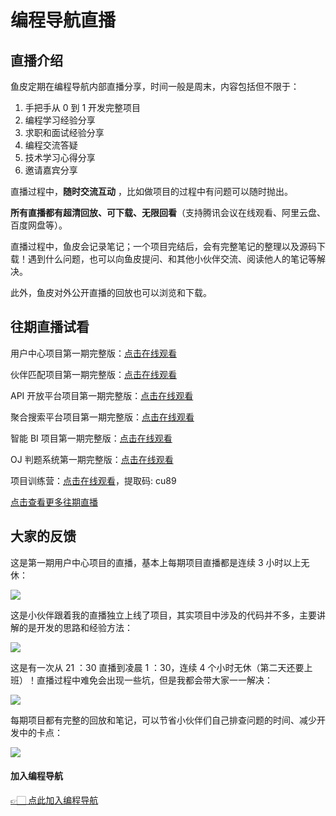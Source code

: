 # 编程导航直播

## 直播介绍

鱼皮定期在编程导航内部直播分享，时间一般是周末，内容包括但不限于：

1. 手把手从 0 到 1 开发完整项目
2. 编程学习经验分享
3. 求职和面试经验分享
4. 编程交流答疑
5. 技术学习心得分享
6. 邀请嘉宾分享

直播过程中，**随时交流互动** ，比如做项目的过程中有问题可以随时抛出。

**所有直播都有超清回放、可下载、无限回看**（支持腾讯会议在线观看、阿里云盘、百度网盘等）。

直播过程中，鱼皮会记录笔记；一个项目完结后，会有完整笔记的整理以及源码下载！遇到什么问题，也可以向鱼皮提问、和其他小伙伴交流、阅读他人的笔记等解决。

此外，鱼皮对外公开直播的回放也可以浏览和下载。



## 往期直播试看

用户中心项目第一期完整版：[点击在线观看](https://www.bilibili.com/video/BV1ze4y1471b) 

伙伴匹配项目第一期完整版：[点击在线观看](https://www.bilibili.com/video/BV1hP411P7Eg) 

API 开放平台项目第一期完整版：[点击在线观看](https://www.bilibili.com/video/BV1Nd4y157Dm)

聚合搜索平台项目第一期完整版：[点击在线观看](https://www.bilibili.com/video/BV1ks4y1V7jC/)

智能 BI 项目第一期完整版：[点击在线观看](https://www.bilibili.com/video/BV1Cg4y1G7oy)

OJ 判题系统第一期完整版：[点击在线观看](https://www.bilibili.com/video/BV1k841127EK)

项目训练营：[点击在线观看](https://www.aliyundrive.com/s/rcFczasMKVK)，提取码: cu89


[点击查看更多往期直播](./往期直播.md)

## 大家的反馈

这是第一期用户中心项目的直播，基本上每期项目直播都是连续 3 小时以上无休：

![](https://www.codefather.cn/img/pzmjCL5t8tsaeCtbD4KU9Q-20220619122153986.png)        

这是小伙伴跟着我的直播独立上线了项目，其实项目中涉及的代码并不多，主要讲解的是开发的思路和经验方法：

![](https://www.codefather.cn/img/a42-ZeaNXuKFR6v3y_LZHQ-20220619122108766.png)        

这是有一次从 21 ：30 直播到凌晨 1 ：30，连续 4 个小时无休（第二天还要上班）！直播过程中难免会出现一些坑，但是我都会带大家一一解决：

![](https://www.codefather.cn/img/nJaedsFbxPTZDLBpFdNGkg-20220619122212020.png)        

每期项目都有完整的回放和笔记，可以节省小伙伴们自己排查问题的时间、减少开发中的卡点：

![](https://www.codefather.cn/img/dYOrVLwNiGD0MgBL9tq39w-20220619122250909.png)        



#### 加入编程导航

[👉🏻 点此加入编程导航](https://yuyuanweb.feishu.cn/wiki/SDtMwjR1DituVpkz5MLc3fZLnzb)


